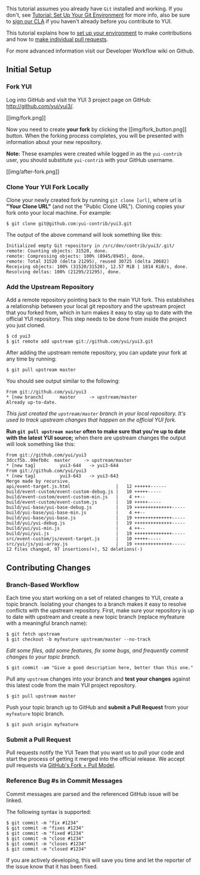 This tutorial assumes you already have `Git` installed and working. If you don't, see [Tutorial: Set Up Your Git Environment](http://yuilibrary.com/yui/docs/tutorials/git/) for more info, also be sure to [sign our CLA](http://yuilibrary.com/contribute/cla/) if you haven't already before you contribute to YUI.

This tutorial explains how to [set up your environment](#inital-setup) to make contributions and how to [make individual pull requests](#contributing-changes).

For more advanced information visit our Developer Workflow wiki on Github.

## Initial Setup

### Fork YUI

Log into GitHub and visit the YUI 3 project page on GitHub: http://github.com/yui/yui3/.

[[img/fork.png]]

Now you need to create **your fork** by clicking the [[img/fork_button.png]] button. When the forking process completes, you will be presented with information about your new repository.

**Note:** These examples were created while logged in as the `yui-contrib` user, you should substitute `yui-contrib` with your GitHub username.

[[img/after-fork.png]]

### Clone Your YUI Fork Locally

Clone your newly created fork by running `git clone [url]`, where url is **"Your Clone URL"** (and not the "Public Clone URL"). Cloning copies your fork onto your local machine. For example:

```
$ git clone git@github.com:yui-contrib/yui3.git
```

The output of the above command will look something like this:

```
Initialized empty Git repository in /src/dev/contrib/yui3/.git/
remote: Counting objects: 31520, done.
remote: Compressing objects: 100% (8945/8945), done.
remote: Total 31520 (delta 21295), reused 30725 (delta 20682)
Receiving objects: 100% (31520/31520), 12.57 MiB | 1814 KiB/s, done.
Resolving deltas: 100% (21295/21295), done.
```

### Add the Upstream Repository

Add a remote repository pointing back to the main YUI fork. This establishes a relationship between your local git repository and the upstream project that you forked from, which in turn makes it easy to stay up to date with the official YUI repository. This step needs to be done from inside the project you just cloned.

```
$ cd yui3
$ git remote add upstream git://github.com/yui/yui3.git
```

After adding the upstream remote repository, you can update your fork at any time by running:

```
$ git pull upstream master
```

You should see output similar to the following:

```
From git://github.com/yui/yui3
* [new branch]      master     -> upstream/master
Already up-to-date.
```

_This just created the `upstream/master` branch in your local repository. It's used to track upstream changes that happen on the official YUI fork._

**Run `git pull upstream master` often to make sure that you're up to date with the latest YUI source;** when there are upstream changes the output will look something like this:

```
From git://github.com/yui/yui3
3dccf5b..99efb0c  master     -> upstream/master
* [new tag]         yui3-644   -> yui3-644
From git://github.com/yui/yui3
* [new tag]         yui3-643   -> yui3-643
Merge made by recursive.
api/event-target.js.html                 |   12 ++++++------
build/event-custom/event-custom-debug.js |   10 +++++-----
build/event-custom/event-custom-min.js   |    4 ++--
build/event-custom/event-custom.js       |   10 +++++-----
build/yui-base/yui-base-debug.js         |   19 ++++++++++++++-----
build/yui-base/yui-base-min.js           |    4 ++--
build/yui-base/yui-base.js               |   19 ++++++++++++++-----
build/yui/yui-debug.js                   |   19 ++++++++++++++-----
build/yui/yui-min.js                     |    4 ++--
build/yui/yui.js                         |   19 ++++++++++++++-----
src/event-custom/js/event-target.js      |   10 +++++-----
src/yui/js/yui-array.js                  |   19 ++++++++++++++-----
12 files changed, 97 insertions(+), 52 deletions(-)
```

## Contributing Changes

### Branch-Based Workflow

Each time you start working on a set of related changes to YUI, create a topic branch. Isolating your changes to a branch makes it easy to resolve conflicts with the upstream repository. First, make sure your repository is up to date with upstream and create a new topic branch (replace myfeature with a meaningful branch name):

```
$ git fetch upstream
$ git checkout -b myfeature upstream/master --no-track
```

_Edit some files, add some features, fix some bugs, and frequently commit changes to your topic branch._

```
$ git commit -am "Give a good description here, better than this one."
```

Pull any `upstream` changes into your branch and **test your changes** against this latest code from the main YUI project repository.

```
$ git pull upstream master
```

Push your topic branch up to GitHub and **submit a Pull Request** from your `myfeature` topic branch.

```
$ git push origin myfeature
```

### Submit a Pull Request

Pull requests notify the YUI Team that you want us to pull your code and start the process of getting it merged into the official release. We accept pull requests via [GitHub's Fork + Pull Model](http://help.github.com/send-pull-requests/).

### Reference Bug #s in Commit Messages

Commit messages are parsed and the referenced GitHub issue will be linked.

The following syntax is supported:

```
$ git commit -m "fix #1234"
$ git commit -m "fixes #1234"
$ git commit -m "fixed #1234"
$ git commit -m "close #1234"
$ git commit -m "closes #1234"
$ git commit -m "closed #1234"
```

If you are actively developing, this will save you time and let the reporter of the issue know that it has been fixed.